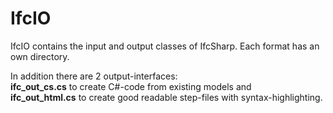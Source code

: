﻿<!-- IfcSharp-documentation, Copyright (c) 2020, Bernhard Simon Bock, Friedrich Eder, MIT License (see https://github.com/IfcSharp/IfcSharpLibrary/tree/master/Licence) --->

# IfcIO

IfcIO contains the input and output classes of IfcSharp.
Each format has an own directory.

In addition there are 2 output-interfaces:<br/>
**ifc_out_cs.cs** to create  C#-code from existing models and<br/>
**ifc_out_html.cs** to create good readable step-files with syntax-highlighting.

